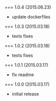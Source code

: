 === 1.0.4 (2015.06.23)

* update dockerfiles

=== 1.0.3 (2015.03.18)

* texts fixes

=== 1.0.2 (2015.03.18)

* texts fixes

=== 1.0.1 (2015.03.17)

* fix readme

=== 1.0.0 (2015.03.17)

* initial release
